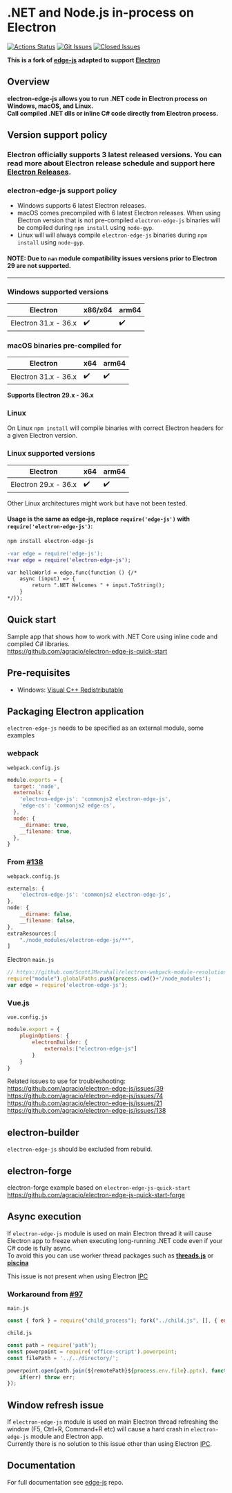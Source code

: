 # .NET and Node.js in-process on Electron

[![Actions Status](https://github.com/agracio/electron-edge-js/workflows/CI/badge.svg)](https://github.com/agracio/electron-edge-js/actions)
[![Git Issues][issues-img]][issues-url]
[![Closed Issues][closed-issues-img]][closed-issues-url]
<!-- [![NPM Downloads][downloads-img]][downloads-url] -->

**This is a fork of [edge-js](https://github.com/agracio/edge-js) adapted to support [Electron](https://github.com/electron/electron/)**

## Overview

**electron-edge-js allows you to run .NET code in Electron process on Windows, macOS, and Linux.**  
**Call compiled .NET dlls or inline C# code directly from Electron process.**  

## Version support policy

### Electron officially supports 3 latest released versions. You can read more about Electron release schedule and support here [Electron Releases](https://www.electronjs.org/docs/latest/tutorial/electron-timelines).

### electron-edge-js support policy

- Windows supports 6 latest Electron releases.
- macOS comes precompiled with 6 latest Electron releases. When using Electron version that is not pre-compiled `electron-edge-js` binaries will be compiled during `npm install` using `node-gyp`.
- Linux will will always compile `electron-edge-js` binaries during `npm install` using `node-gyp`.

#### NOTE: Due to `nan` module compatibility issues versions prior to **Electron 29** are not supported.
-----

### Windows supported versions 

| Electron             |  x86/x64           | arm64              |
| -------------------- |  ----------------- | ------------------ |
| Electron 31.x - 36.x | :heavy_check_mark: | :heavy_check_mark: |

### macOS binaries pre-compiled for 

| Electron             |  x64               | arm64              |
| -------------------- |  ----------------- | ------------------ |
| Electron 31.x - 36.x | :heavy_check_mark: | :heavy_check_mark: |

**Supports Electron 29.x - 36.x**

### Linux
On Linux  `npm install` will compile binaries with correct Electron headers for a given Electron version.

### Linux supported versions

| Electron             | x64                | arm64              |
| -------------------- | ------------------ | ------------------ |
| Electron 29.x - 36.x | :heavy_check_mark: | :heavy_check_mark: |

Other Linux architectures might work but have not been tested.

#### Usage is the same as edge-js, replace `require('edge-js')` with `require('electron-edge-js')`:

```bash
npm install electron-edge-js
```

```diff
-var edge = require('edge-js');
+var edge = require('electron-edge-js');

var helloWorld = edge.func(function () {/*
    async (input) => {
        return ".NET Welcomes " + input.ToString();
    }
*/});
```

## Quick start

Sample app that shows how to work with .NET Core using inline code and compiled C# libraries.  
https://github.com/agracio/electron-edge-js-quick-start

## Pre-requisites
- Windows: [Visual C++ Redistributable](https://learn.microsoft.com/en-us/cpp/windows/latest-supported-vc-redist?view=msvc-170#latest-microsoft-visual-c-redistributable-version)

## Packaging Electron application

`electron-edge-js` needs to be specified as an external module, some examples  

### webpack
 
``webpack.config.js ``

```js
module.exports = {
  target: 'node',
  externals: {
    'electron-edge-js': 'commonjs2 electron-edge-js',
    'edge-cs': 'commonjs2 edge-cs',
  },
  node: {
    __dirname: true,
    __filename: true,
  },
}
```

### From [#138](https://github.com/agracio/electron-edge-js/issues/138)

``webpack.config.js ``

```js
externals: {
    'electron-edge-js': 'commonjs2 electron-edge-js',
},
node: {
    __dirname: false,
    __filename: false,
},
extraResources:[
    "./node_modules/electron-edge-js/**",
]
```

Electron `main.js` 

```js
// https://github.com/ScottJMarshall/electron-webpack-module-resolution
require("module").globalPaths.push(process.cwd()+'/node_modules');
var edge = require('electron-edge-js');
```

### Vue.js

``vue.config.js``

```js
module.export = {
    pluginOptions: {
        electronBuilder: {
            externals:["electron-edge-js"]
        }
    }
}
```  
 
Related issues to use for troubleshooting:  
https://github.com/agracio/electron-edge-js/issues/39  
https://github.com/agracio/electron-edge-js/issues/74  
https://github.com/agracio/electron-edge-js/issues/21  
https://github.com/agracio/electron-edge-js/issues/138

## electron-builder

`electron-edge-js` should be excluded from rebuild.

## electron-forge

electron-forge example based on `electron-edge-js-quick-start`  
https://github.com/agracio/electron-edge-js-quick-start-forge

## Async execution

If `electron-edge-js` module is used on main Electron thread it will cause Electron app to freeze when executing long-running .NET code even if your C# code is fully async.  
To avoid this you can use worker thread packages such as **[threads.js](https://www.npmjs.com/package/threads)** or **[piscina](https://www.npmjs.com/package/piscina)**  


This issue is not present when using Electron [IPC](https://www.electronjs.org/docs/latest/tutorial/ipc)

### Workaround from [#97]( https://github.com/agracio/electron-edge-js/issues/97)

`main.js`
```js
const { fork } = require("child_process"); fork("../child.js", [], { env: {file: 'filename'}, })
```

`child.js`
```js
const path = require('path');
const powerpoint = require('office-script').powerpoint;
const filePath = '../../directory/';

powerpoint.open(path.join(${remotePath}${process.env.file}.pptx), function(err) {
    if(err) throw err;
});
```

## Window refresh issue

If `electron-edge-js` module is used on main Electron thread refreshing the window (F5, Ctrl+R, Command+R etc) will cause a hard crash in `electron-edge-js` module and Electron app.  
Currently there is no solution to this issue other than using Electron [IPC](https://www.electronjs.org/docs/latest/tutorial/ipc).

## Documentation

For full documentation see [edge-js](https://github.com/agracio/edge-js) repo.

[issues-img]: https://img.shields.io/github/issues-raw/agracio/electron-edge-js.svg?style=flat-square
[issues-url]: https://github.com/agracio/electron-edge-js/issues
[closed-issues-img]: https://img.shields.io/github/issues-closed-raw/agracio/electron-edge-js.svg?style=flat-square&color=brightgreen
[closed-issues-url]: https://github.com/agracio/electron-edge-js/issues?q=is%3Aissue+is%3Aclosed

[downloads-img]: https://img.shields.io/npm/d18m/electron-edge-js.svg?style=flat-square
[downloads-url]: https://img.shields.io/npm/d18m/electron-edge-js.svg

